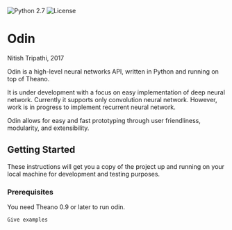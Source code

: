![Python 2.7](https://img.shields.io/badge/Python-2.7-blue.svg)
![License](https://img.shields.io/badge/Code%20License-MIT-blue.svg)

# Odin
Nitish Tripathi, 2017

Odin is a high-level neural networks API, written in Python and running on top of Theano. 
 
It is under development with a focus on easy implementation of deep neural network. Currently it supports only convolution neural network. However, work is in progress to implement recurrent neural network.

Odin allows for easy and fast prototyping through user friendliness, modularity, and extensibility.

## Getting Started
These instructions will get you a copy of the project up and running on your local machine for development and testing purposes.

### Prerequisites

You need Theano 0.9 or later to run odin.

```
Give examples
```
